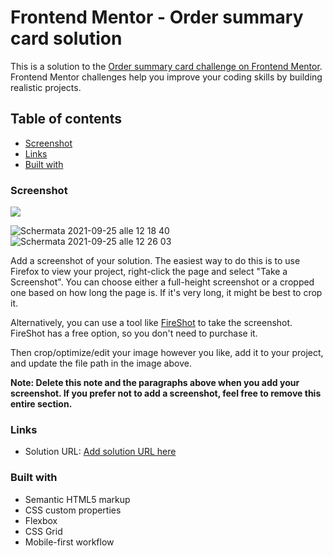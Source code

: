 # Frontend Mentor - Order summary card solution

This is a solution to the [Order summary card challenge on Frontend Mentor](https://www.frontendmentor.io/challenges/order-summary-component-QlPmajDUj). Frontend Mentor challenges help you improve your coding skills by building realistic projects. 

## Table of contents
  - [Screenshot](#screenshot)
  - [Links](#links)
  - [Built with](#built-with)


### Screenshot

![](./screenshot.jpg)

![Schermata 2021-09-25 alle 12 18 40](https://user-images.githubusercontent.com/47386569/134768097-f2cb5076-d3a3-4a9f-bea1-9a2d97230591.png)
![Schermata 2021-09-25 alle 12 26 03](https://user-images.githubusercontent.com/47386569/134768205-b1beaaac-a056-4993-8256-cdf1304099e7.png)

Add a screenshot of your solution. The easiest way to do this is to use Firefox to view your project, right-click the page and select "Take a Screenshot". You can choose either a full-height screenshot or a cropped one based on how long the page is. If it's very long, it might be best to crop it.

Alternatively, you can use a tool like [FireShot](https://getfireshot.com/) to take the screenshot. FireShot has a free option, so you don't need to purchase it. 

Then crop/optimize/edit your image however you like, add it to your project, and update the file path in the image above.

**Note: Delete this note and the paragraphs above when you add your screenshot. If you prefer not to add a screenshot, feel free to remove this entire section.**

### Links

- Solution URL: [Add solution URL here](https://bit.ly/2Wez07a)

### Built with

- Semantic HTML5 markup
- CSS custom properties
- Flexbox
- CSS Grid
- Mobile-first workflow



